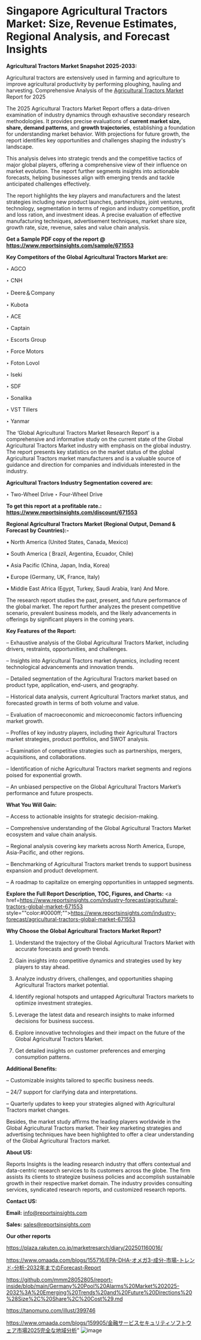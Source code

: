 # Singapore Agricultural Tractors Market: Size, Revenue Estimates, Regional Analysis, and Forecast Insights

<strong>Agricultural Tractors Market Snapshot 2025-2033:</strong>

Agricultural tractors are extensively used in farming and agriculture to improve agricultural productivity by performing ploughing, hauling and harvesting. Comprehensive Analysis of the <a href=https://www.reportsinsights.com/sample/671553>Agricultural Tractors Market</a> Report for 2025

The 2025 Agricultural Tractors Market Report offers a data-driven examination of industry dynamics through exhaustive secondary research methodologies. It provides precise evaluations of <strong>current market size, share, demand patterns</strong>, and <strong>growth trajectories</strong>, establishing a foundation for understanding market behavior. With projections for future growth, the report identifies key opportunities and challenges shaping the industry's landscape.

This analysis delves into strategic trends and the competitive tactics of major global players, offering a comprehensive view of their influence on market evolution. The report further segments insights into actionable forecasts, helping businesses align with emerging trends and tackle anticipated challenges effectively.

The report highlights the key players and manufacturers and the latest strategies including new product launches, partnerships, joint ventures, technology, segmentation in terms of region and industry competition, profit and loss ration, and investment ideas. A precise evaluation of effective manufacturing techniques, advertisement techniques, market share size, growth rate, size, revenue, sales and value chain analysis.

<strong>Get a Sample PDF copy of the report @ <a href=https://www.reportsinsights.com/sample/671553 style=color:#0000ff;>https://www.reportsinsights.com/sample/671553</a></strong>

<strong>Key Competitors of the Global Agricultural Tractors Market are:</strong>

‣ AGCO

‣ CNH

‣ Deere＆Company

‣ Kubota

‣ ACE

‣ Captain

‣ Escorts Group

‣ Force Motors

‣ Foton Lovol

‣ Iseki

‣ SDF

‣ Sonalika

‣ VST Tillers

‣ Yanmar

The ‘Global Agricultural Tractors Market Research Report’ is a comprehensive and informative study on the current state of the Global Agricultural Tractors Market industry with emphasis on the global industry. The report presents key statistics on the market status of the global Agricultural Tractors market manufacturers and is a valuable source of guidance and direction for companies and individuals interested in the industry.

<strong>Agricultural Tractors Industry Segmentation covered are:</strong>

‣ Two-Wheel Drive
‣ Four-Wheel Drive

<strong>To get this report at a profitable rate.: <a href=https://www.reportsinsights.com/discount/671553 style=color:#0000ff;>https://www.reportsinsights.com/discount/671553</a></strong>

<strong>Regional Agricultural Tractors Market (Regional Output, Demand &amp; Forecast by Countries):-</strong>

• North America (United States, Canada, Mexico)

• South America ( Brazil, Argentina, Ecuador, Chile)

• Asia Pacific (China, Japan, India, Korea)

• Europe (Germany, UK, France, Italy)

• Middle East Africa (Egypt, Turkey, Saudi Arabia, Iran) And More.

The research report studies the past, present, and future performance of the global market. The report further analyzes the present competitive scenario, prevalent business models, and the likely advancements in offerings by significant players in the coming years.

<strong>Key Features of the Report:</strong>

– Exhaustive analysis of the Global Agricultural Tractors Market, including drivers, restraints, opportunities, and challenges.

– Insights into Agricultural Tractors market dynamics, including recent technological advancements and innovation trends.

– Detailed segmentation of the Agricultural Tractors market based on product type, application, end-users, and geography.

– Historical data analysis, current Agricultural Tractors market status, and forecasted growth in terms of both volume and value.

– Evaluation of macroeconomic and microeconomic factors influencing market growth.

– Profiles of key industry players, including their Agricultural Tractors market strategies, product portfolios, and SWOT analysis.

– Examination of competitive strategies such as partnerships, mergers, acquisitions, and collaborations.

– Identification of niche Agricultural Tractors market segments and regions poised for exponential growth.

– An unbiased perspective on the Global Agricultural Tractors Market’s performance and future prospects.

<strong>What You Will Gain:</strong>

– Access to actionable insights for strategic decision-making.

– Comprehensive understanding of the Global Agricultural Tractors Market ecosystem and value chain analysis.

– Regional analysis covering key markets across North America, Europe, Asia-Pacific, and other regions.

– Benchmarking of Agricultural Tractors market trends to support business expansion and product development.

– A roadmap to capitalize on emerging opportunities in untapped segments.

<strong>Explore the Full Report Description, TOC, Figures, and Charts:</strong>
<a href=https://www.reportsinsights.com/industry-forecast/agricultural-tractors-global-market-671553 style=""color:#0000ff;"">https://www.reportsinsights.com/industry-forecast/agricultural-tractors-global-market-671553</a>

<strong>Why Choose the Global Agricultural Tractors Market Report?</strong>

1. Understand the trajectory of the Global Agricultural Tractors Market with accurate forecasts and growth trends.

2. Gain insights into competitive dynamics and strategies used by key players to stay ahead.

3. Analyze industry drivers, challenges, and opportunities shaping Agricultural Tractors market potential.

4. Identify regional hotspots and untapped Agricultural Tractors markets to optimize investment strategies.

5. Leverage the latest data and research insights to make informed decisions for business success.

6. Explore innovative technologies and their impact on the future of the Global Agricultural Tractors Market.

7. Get detailed insights on customer preferences and emerging consumption patterns.

<strong>Additional Benefits:</strong>

– Customizable insights tailored to specific business needs.

– 24/7 support for clarifying data and interpretations.

– Quarterly updates to keep your strategies aligned with Agricultural Tractors market changes.

Besides, the market study affirms the leading players worldwide in the Global Agricultural Tractors market. Their key marketing strategies and advertising techniques have been highlighted to offer a clear understanding of the Global Agricultural Tractors market.

<strong><strong>About US</strong>:</strong>

Reports Insights is the leading research industry that offers contextual and data-centric research services to its customers across the globe. The firm assists its clients to strategize business policies and accomplish sustainable growth in their respective market domain. The industry provides consulting services, syndicated research reports, and customized research reports.

<strong>Contact US:</strong>

<p class=><b>Email:</b> <a href=mailto:info@reportsinsights.com>info@reportsinsights.com</a></p>
<p class=><b>Sales:</b> <a href=mailto:sales@reportsinsights.com>sales@reportsinsights.com</a></p>

<strong>Our other reports</strong>

<a href=https://plaza.rakuten.co.jp/marketresarch/diary/202501160016/>https://plaza.rakuten.co.jp/marketresarch/diary/202501160016/</a>

<a href=https://www.omaada.com/blogs/155716/EPA-DHA-オメガ3-成分-市場-トレンド-分析-2032年までのForecast-Report>https://www.omaada.com/blogs/155716/EPA-DHA-オメガ3-成分-市場-トレンド-分析-2032年までのForecast-Report</a>

<a href=https://github.com/mmm28052805/report-inside/blob/main/Germany%20Pool%20Alarms%20Market%202025-2032%3A%20Emerging%20Trends%20and%20Future%20Directions%20%28Size%2C%20Share%2C%20Cost%29.md>https://github.com/mmm28052805/report-inside/blob/main/Germany%20Pool%20Alarms%20Market%202025-2032%3A%20Emerging%20Trends%20and%20Future%20Directions%20%28Size%2C%20Share%2C%20Cost%29.md</a>

<a href=https://tanomuno.com/illust/399746>https://tanomuno.com/illust/399746</a>

<a href=https://www.omaada.com/blogs/159905/金融サービスセキュリティソフトウェア市場2025完全な地域分析>https://www.omaada.com/blogs/159905/金融サービスセキュリティソフトウェア市場2025完全な地域分析</a>"
![image](https://github.com/user-attachments/assets/2e7c4c59-49b9-4cd7-96d9-917930a6053d)
